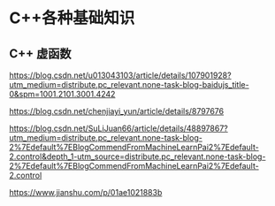 
# C++各种基础知识

## C++ 虚函数

https://blog.csdn.net/u013043103/article/details/107901928?utm_medium=distribute.pc_relevant.none-task-blog-baidujs_title-0&spm=1001.2101.3001.4242

https://blog.csdn.net/chenjiayi_yun/article/details/8797676

https://blog.csdn.net/SuLiJuan66/article/details/48897867?utm_medium=distribute.pc_relevant.none-task-blog-2%7Edefault%7EBlogCommendFromMachineLearnPai2%7Edefault-2.control&depth_1-utm_source=distribute.pc_relevant.none-task-blog-2%7Edefault%7EBlogCommendFromMachineLearnPai2%7Edefault-2.control


https://www.jianshu.com/p/01ae1021883b


